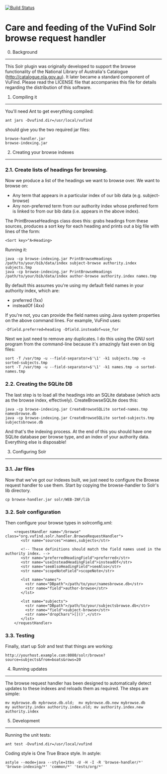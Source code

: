 [![Build Status](https://travis-ci.org/vufind-org/vufind-browse-handler.svg?branch=dev)](https://travis-ci.org/vufind-org/vufind-browse-handler)

Care and feeding of the VuFind Solr browse request handler
==========================================================



0.  Background
--------------

This Solr plugin was originally developed to support the browse
functionality of the National Library of Australia's Catalogue
(http://catalogue.nla.gov.au). It later became a standard component
of VuFind. Please read the LICENSE file that accompanies this file
for details regarding the distribution of this software.



1.  Compiling it
----------------

You'll need Ant to get everything compiled:

    ant jars -Dvufind.dir=/usr/local/vufind

should give you the two required jar files:

    browse-handler.jar
    browse-indexing.jar

  

2.  Creating your browse indexes
--------------------------------

### 2.1.  Create lists of headings for browsing.

Now we produce a list of the headings we want to browse over.  We want to browse on:

* Any term that appears in a particular index of our bib data (e.g. subject-browse)
* Any non-preferred term from our authority index whose preferred
form is linked to from our bib data (i.e. appears in the above index).

The PrintBrowseHeadings class does this: grabs headings from these
sources, produces a sort key for each heading and prints out a big
file with lines of the form:

    <Sort key>^A<Heading>

Running it:

    java -cp browse-indexing.jar PrintBrowseHeadings /path/to/your/bib/data/index subject-browse authority.index subjects.tmp
    java -cp browse-indexing.jar PrintBrowseHeadings /path/to/your/bib/data/index author-browse authority.index names.tmp

By default this assumes you're using my default field names in your authority index, which are:

* preferred (1xx)
* insteadOf (4xx)

If you're not, you can provide the field names using Java system properties
on the above command lines.  For example, VuFind uses:

    -Dfield.preferred=heading -Dfield.insteadof=use_for


Next we just need to remove any duplicates.  I do this using the GNU
sort program from the command-line because it's amazingly fast even on
big files:

    sort -T /var/tmp -u --field-separator=$'\1' -k1 subjects.tmp -o sorted-subjects.tmp
    sort -T /var/tmp -u --field-separator=$'\1' -k1 names.tmp -o sorted-names.tmp



### 2.2.  Creating the SQLite DB

The last step is to load all the headings into an SQLite database
(which acts as the browse index, effectively).  CreateBrowseSQLite
does this:

    java -cp browse-indexing.jar CreateBrowseSQLite sorted-names.tmp namesbrowse.db
    java -cp browse-indexing.jar CreateBrowseSQLite sorted-subjects.tmp subjectsbrowse.db


And that's the indexing process.  At the end of this you should have
one SQLite database per browse type, and an index of your authority
data.  Everything else is disposable!




3.  Configuring Solr
--------------------

### 3.1.  Jar files

Now that we've got our indexes built, we just need to configure the
Browse request handler to use them.  Start by copying the
browse-handler to Solr's lib directory.

    cp browse-handler.jar solr/WEB-INF/lib



### 3.2.  Solr configuration

Then configure your browse types in solrconfig.xml:

```
    <requestHandler name="/browse" class="org.vufind.solr.handler.BrowseRequestHandler">
       <str name="sources">names,subjects</str>

       <!-- These definitions should match the field names used in the authority index. -->
       <str name="preferredHeadingField">preferred</str>
       <str name="useInsteadHeadingField">insteadOf</str>
       <str name="seeAlsoHeadingField">seeAlso</str>
       <str name="scopeNoteField">scopeNote</str>

       <lst name="names">
         <str name="DBpath">/path/to/your/namesbrowse.db</str>
         <str name="field">author-browse</str>
       </lst>

       <lst name="subjects">
         <str name="DBpath">/path/to/your/subjectsbrowse.db</str>
         <str name="field">subject-browse</str>
         <str name="dropChars">[]()',</str>
       </lst>
    </requestHandler>
```


### 3.3.  Testing

Finally, start up Solr and test that things are working:

    http://yourhost.example.com:8080/solr/browse?source=subjects&from=boats&rows=20



4.  Running updates
-------------------

The browse request handler has been designed to automatically detect
updates to these indexes and reloads them as required.  The steps are
simple:

    mv mybrowse.db mybrowse.db.old;  mv mybrowse.db.new mybrowse.db
    my authority.index authority.index.old; mv authority.index.new authority.index


5.  Development
---------------

Running the unit tests:

    ant test -Dvufind.dir=/usr/local/vufind

Coding style is One True Brace style. In astyle:

    astyle --mode=java --style=1tbs -U -H -I -R 'browse-handler/*' 'browse-indexing/*' 'common/*' 'tests/org/*'

